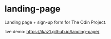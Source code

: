 # landing-page
Landing page + sign-up form for The Odin Project.

live demo: https://ikaz1.github.io/landing-page/
